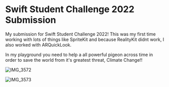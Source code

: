 # Swift Student Challenge 2022 Submission
My submission for Swift Student Challenge 2022! This was my first time working with lots of things like SpriteKit and because RealityKit didnt work, I also worked with ARQuickLook.

In my playground you need to help a all powerful pigeon across time in order to save the world from it's greatest threat, Climate Change!!


![IMG_3572](https://user-images.githubusercontent.com/61359709/165167010-23be73b0-c6d8-4d91-bc6a-f607393fac3d.PNG)

![IMG_3573](https://user-images.githubusercontent.com/61359709/165167035-5034887a-232d-4379-a7b5-db4057622401.PNG)

